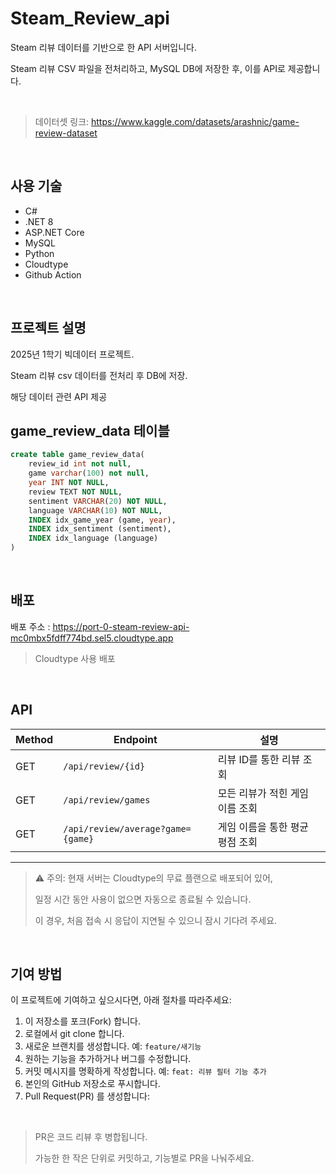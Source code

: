 # Steam_Review_api
Steam 리뷰 데이터를 기반으로 한 API 서버입니다.

Steam 리뷰 CSV 파일을 전처리하고, MySQL DB에 저장한 후, 이를 API로 제공합니다.

<br>

> 데이터셋 링크: https://www.kaggle.com/datasets/arashnic/game-review-dataset

<br>

## 사용 기술
- C#
- .NET 8
- ASP.NET Core
- MySQL
- Python
- Cloudtype
- Github Action

<br>
  

## 프로젝트 설명
2025년 1학기 빅데이터 프로젝트.

Steam 리뷰 csv 데이터를 전처리 후 DB에 저장.

해당 데이터 관련 API 제공


## game_review_data 테이블
```sql
create table game_review_data(
    review_id int not null,
    game varchar(100) not null,
    year INT NOT NULL,
    review TEXT NOT NULL,
    sentiment VARCHAR(20) NOT NULL,
    language VARCHAR(10) NOT NULL,
    INDEX idx_game_year (game, year),
    INDEX idx_sentiment (sentiment),
    INDEX idx_language (language)
)
```

<br>

## 배포
배포 주소 : https://port-0-steam-review-api-mc0mbx5fdff774bd.sel5.cloudtype.app
> Cloudtype 사용 배포

<br>


## API

| Method | Endpoint                                | 설명                     |
|--------|------------------------------------------|--------------------------|
| GET    | `/api/review/{id}`                      | 리뷰 ID를 통한 리뷰 조회 |
| GET    | `/api/review/games`    | 모든 리뷰가 적힌 게임 이름 조회 |
| GET    | `/api/review/average?game={game}` | 게임 이름을 통한 평균 평점 조회 |

---

> ⚠️ 주의:
> 현재 서버는 Cloudtype의 무료 플랜으로 배포되어 있어,
>
> 일정 시간 동안 사용이 없으면 자동으로 종료될 수 있습니다.
>
> 이 경우, 처음 접속 시 응답이 지연될 수 있으니 잠시 기다려 주세요.

<br>

## 기여 방법
이 프로젝트에 기여하고 싶으시다면, 아래 절차를 따라주세요:

1. 이 저장소를 포크(Fork) 합니다.
2. 로컬에서 git clone 합니다.
3. 새로운 브랜치를 생성합니다. 예: `feature/새기능`
4. 원하는 기능을 추가하거나 버그를 수정합니다.
5. 커밋 메시지를 명확하게 작성합니다. 예: `feat: 리뷰 필터 기능 추가`
6. 본인의 GitHub 저장소로 푸시합니다.
7. Pull Request(PR) 를 생성합니다:

<br>

>PR은 코드 리뷰 후 병합됩니다.
>
>가능한 한 작은 단위로 커밋하고, 기능별로 PR을 나눠주세요.
